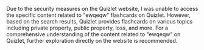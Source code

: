 Due to the security measures on the Quizlet website, I was unable to access the specific content related to "ewqeqw" flashcards on Quizlet. However, based on the search results, Quizlet provides flashcards on various topics including private property, public property, loss, and more. For a comprehensive understanding of the content related to "ewqeqw" on Quizlet, further exploration directly on the website is recommended.